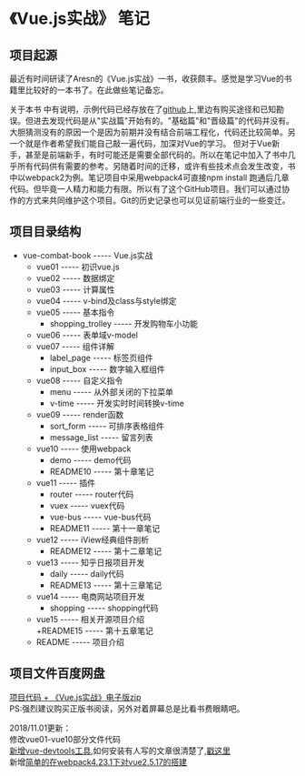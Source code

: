 # 《Vue.js实战》 笔记   

## 项目起源   
   最近有时间研读了Aresn的《Vue.js实战》一书，收获颇丰。感觉是学习Vue的书籍里比较好的一本书了。在此做些笔记备忘。   

关于本书 中有说明，示例代码已经存放在了[github](https://github.com/icarusion/vue-book)上,里边有购买途径和已知勘误。但进去发现代码是从"实战篇"开始有的。"基础篇"和"晋级篇"的代码并没有。  
大胆猜测没有的原因一个是因为前期并没有结合前端工程化，代码还比较简单。另一个就是作者希望我们能自己敲一遍代码，加深对Vue的学习。 但对于Vue新手，甚至是前端新手，有时可能还是需要全部代码的。所以在笔记中加入了书中几乎所有代码供有需要的参考。另随着时间的迁移，或许有些技术点会发生改变，书中以webpack2为例。笔记项目中采用webpack4可直接npm install 跑通后几章代码。但毕竟一人精力和能力有限。所以有了这个GitHub项目。我们可以通过协作的方式来共同维护这个项目。Git的历史记录也可以见证前端行业的一些变迁。

## 项目目录结构     
 + vue-combat-book ----- Vue.js实战   
    + vue01 ----- 初识vue.js    
    + vue02 ----- 数据绑定
    + vue03 ----- 计算属性
    + vue04 ----- v-bind及class与style绑定
    + vue05 ----- 基本指令    
        + shopping_trolley ----- 开发购物车小功能
    + vue06 ----- 表单域v-model
    + vue07 ----- 组件详解
        + label_page ----- 标签页组件  
        + input_box ----- 数字输入框组件
    + vue08 ----- 自定义指令
        + menu ----- 从外部关闭的下拉菜单
        + v-time ----- 开发实时时间转换v-time
    + vue09 ----- render函数   
        + sort_form ----- 可排序表格组件
        + message_list ----- 留言列表
    + vue10 ----- 使用webpack
        + demo ----- demo代码
        + README10 ----- 第十章笔记
    + vue11 ----- 插件
        + router ----- router代码
        + vuex ----- vuex代码
        + vue-bus ----- vue-bus代码
        + README11 ----- 第十一章笔记
    + vue12 ----- iView经典组件剖析
        + README12 ----- 第十二章笔记
    + vue13 ----- 知乎日报项目开发
        + daily ----- daily代码
        + README13 ----- 第十三章笔记
    + vue14 ----- 电商网站项目开发
        + shopping ----- shopping代码  
    + vue15 ----- 相关开源项目介绍   
        +README15 ----- 第十五章笔记
    + README ----- 项目介绍   

## 项目文件百度网盘   

[项目代码 + 《Vue.js实战》电子版zip](https://pan.baidu.com/s/1tSWJceedc27EnfET5IX_xg)   
PS:强烈建议购买正版书阅读，另外对着屏幕总是比看书费眼睛吧。   

2018/11.01更新：     
修改vue01-vue10部分文件代码            
[新增vue-devtools工具](https://pan.baidu.com/s/1tSWJceedc27EnfET5IX_xg),如何安装有人写的文章很清楚了,[戳这里](https://segmentfault.com/a/1190000009682735)     
新增[简单的在webpack4.23.1下对vue2.5.17的搭建](https://github.com/zyf711/webpack-quick)    





















